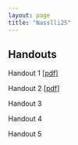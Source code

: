 ```yaml
---
layout: page
title: "Nasslli25"
---
```


## Handouts
Handout 1 [\[pdf\]](nasals/01.count-mass-nassli25.pdf)

Handout 2 [\[pdf\]](nasals/02.unmarked-marked-nassli25.pdf)

Handout 3

Handout 4

Handout 5
